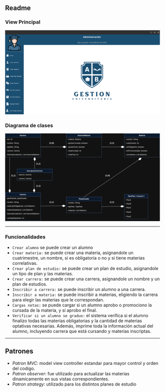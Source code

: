 ## Readme


### View Principal

![ViewPrincipal.png](assets/ViewPrincipal.png)

### Diagrama de clases

![Diagrama.png](assets/Diagrama.png)

---
### Funcionalidades

- `Crear alumno` se puede crear un alumno
- `Crear materia:` se puede crear una materia, asignandole un cuatrimestre, un nombre, si es obligatoria o no y si tiene materias correlativas.
- `Crear plan de estudio:` se puede crear un plan de estudio, asignandole un tipo de plan y las materias.
- `Crear carrera:` se puede crear una carrera, asignandole un nombre y un plan de estudios.
- `Inscribir a carrera:` se puede inscribir un alumno a una carrera.
- `Inscribir a materia:` se puede inscribir a materias, eligiendo la carrera para elegir las materias que le correspondan.
- `Cargas notas:` se puede cargar si un alumno aprobo o promociono la cursada de la materia, y si aprobo el final.
- `Verificar si un alumno se graduo:` el sistema verifica si el alumno finalizo todas las materias obligatorias y la cantidad de materias optativas necesarias.
Además, imprime toda la información actual del alumno, incluyendo carrera que está cursando y materias inscriptas.

---

## Patrones
  
  - *Patron MVC*: model view controller estandar para mayor control y orden del codigo.
  - *Patron observer*: fue utilizado para actualizar las materias dinamicamente en sus vistas correspondientes.
  - *Patron strategy*: utilizado para los distintos planes de estudio

